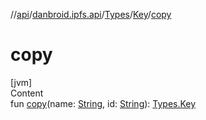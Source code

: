 //[api](../../../index.md)/[danbroid.ipfs.api](../../index.md)/[Types](../index.md)/[Key](index.md)/[copy](copy.md)



# copy  
[jvm]  
Content  
fun [copy](copy.md)(name: [String](https://kotlinlang.org/api/latest/jvm/stdlib/kotlin/-string/index.html), id: [String](https://kotlinlang.org/api/latest/jvm/stdlib/kotlin/-string/index.html)): [Types.Key](index.md)  



